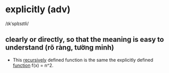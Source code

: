 # explicitly (adv)

/ɪkˈsplɪsɪtli/

## clearly or directly, so that the meaning is easy to understand (rõ ràng, tường minh)

- This [recursively](../r/recursively-adv.md#in-the-way-that-involves-doing-or-saying-the-same-thing-several-times-in-order-to-produce-a-particular-result-or-effect-đệ-quy) defined function is the same the explicitly defined [function](../f/function-n.md#a-relation-from-a-set-into-another-set-hàm-hàm-số) f(x) = n^2.